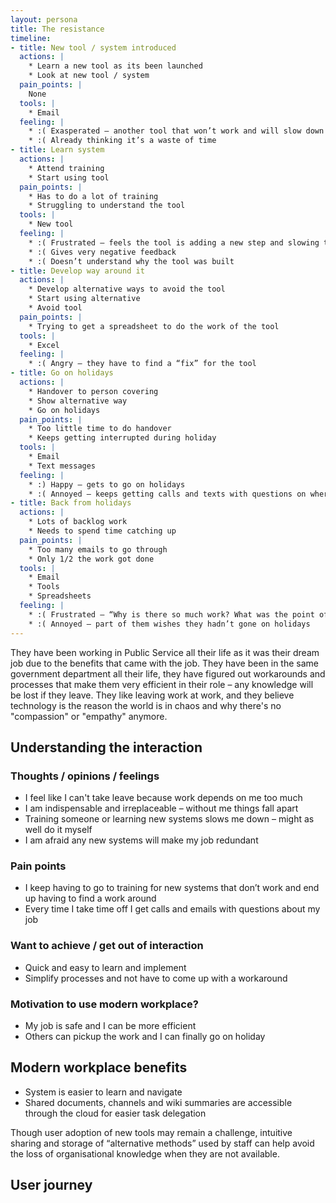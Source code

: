 ```yaml
---
layout: persona
title: The resistance
timeline:
- title: New tool / system introduced
  actions: |
    * Learn a new tool as its been launched
    * Look at new tool / system
  pain_points: |
    None
  tools: |
    * Email
  feeling: |
    * :( Exasperated – another tool that won’t work and will slow down their work
    * :( Already thinking it’s a waste of time
- title: Learn system
  actions: |
    * Attend training
    * Start using tool
  pain_points: |
    * Has to do a lot of training
    * Struggling to understand the tool
  tools: |
    * New tool
  feeling: |
    * :( Frustrated – feels the tool is adding a new step and slowing them down
    * :( Gives very negative feedback
    * :( Doesn’t understand why the tool was built
- title: Develop way around it
  actions: |
    * Develop alternative ways to avoid the tool
    * Start using alternative
    * Avoid tool
  pain_points: |
    * Trying to get a spreadsheet to do the work of the tool
  tools: |
    * Excel
  feeling: |
    * :( Angry – they have to find a “fix” for the tool
- title: Go on holidays
  actions: |
    * Handover to person covering
    * Show alternative way
    * Go on holidays
  pain_points: |
    * Too little time to do handover
    * Keeps getting interrupted during holiday
  tools: |
    * Email
    * Text messages
  feeling: |
    * :) Happy – gets to go on holidays
    * :( Annoyed – keeps getting calls and texts with questions on where to find things
- title: Back from holidays
  actions: |
    * Lots of backlog work
    * Needs to spend time catching up 
  pain_points: |
    * Too many emails to go through
    * Only 1/2 the work got done
  tools: |
    * Email
    * Tools
    * Spreadsheets
  feeling: |
    * :( Frustrated – “Why is there so much work? What was the point of the handover?”
    * :( Annoyed – part of them wishes they hadn’t gone on holidays
---
```


They have been working in Public Service all their life as it was their dream job due to the benefits that came with the job. They have been in the same government department all their life, they have figured out workarounds and processes that make them very efficient in their role – any knowledge will be lost if they leave. They like leaving work at work, and they believe technology is the reason the world is in chaos and why there's no "compassion" or "empathy" anymore. 

## Understanding the interaction

### Thoughts / opinions / feelings

* I feel like I can't take leave because work depends on me too much
* I am indispensable and irreplaceable – without me things fall apart
* Training someone or learning new systems slows me down – might as well do it myself
* I am afraid any new systems will make my job redundant

### Pain points

* I keep having to go to training for new systems that don’t work and end up having to find a work around
* Every time I take time off I get calls and emails with questions about my job

### Want to achieve / get out of interaction

* Quick and easy to learn and implement
* Simplify processes and not have to come up with a workaround 

### Motivation to use modern workplace?

* My job is safe and I can be more efficient
* Others can pickup the work and I can finally go on holiday

## Modern workplace benefits

* System is easier to learn and navigate
* Shared documents, channels and wiki summaries are accessible through the cloud for easier task delegation

Though user adoption of new tools may remain a challenge, intuitive sharing and storage of “alternative methods” used by staff can help avoid the loss of organisational knowledge when they are not available.

## User journey